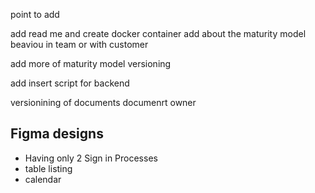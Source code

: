 
point to add

add read me and create docker container 
add about the maturity model
beaviou in team or with customer


add more of maturity model
versioning


add insert script for backend


versionining of documents
documenrt owner



## Figma designs


- Having only 2 Sign in  Processes
- table listing 
- calendar
